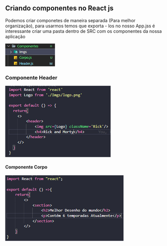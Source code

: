 ## Criando componentes no React js

Podemos criar componetes de maneira separada (Para melhor organização), para usarmos temos que exporta - los 
no nosso App.jss é interessante criar uma pasta dentro de SRC com os componentes da nossa aplicação

![img](Screenshot_13.png)
### Componente Header

![img](Screenshot_14.png)

#### Componente Corpo

![img](Screenshot_15.png)